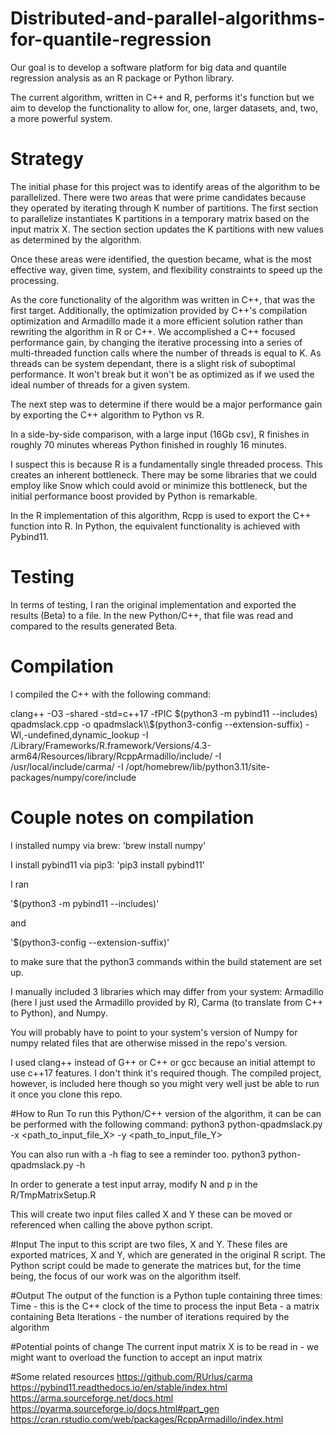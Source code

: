 # Distributed-and-parallel-algorithms-for-quantile-regression

Our goal is to develop a software platform for big data and quantile regression analysis as an R
package or Python library. 

The current algorithm, written in C++ and R, performs it's function but we aim
to develop the functionality to allow for, one, larger datasets, and, two, a
more powerful system. 

# Strategy
The initial phase for this project was to identify areas of the algorithm to be
parallelized. There were two areas that were prime candidates because they
operated by iterating through K number of partitions. The first section to parallelize instantiates K partitions in a temporary matrix
based on the input matrix X. The section section updates the K partitions with new values as determined by
the algorithm.

Once these areas were identified, the question became, what is the most
effective way, given time, system, and flexibility constraints to speed up the
processing.  

As the core functionality of the algorithm was written in C++, that was the
first target. Additionally, the optimization provided by C++'s compilation optimization and Armadillo made it a more efficient solution rather than rewriting the algorithm in R or C++. 
We accomplished a C++ focused performance gain, by changing the iterative processing into a
series of multi-threaded function calls where the number of threads is equal to K. As threads can be system dependant, there is a slight risk of suboptimal performance. It won't break but it won't be as optimized as if we used the ideal number of threads for a given system. 

The next step was to determine if there would be a major performance gain by
exporting the C++ algorithm to Python vs R.

In a side-by-side comparison, with a large input (16Gb csv), R finishes in
roughly 70 minutes whereas Python finished in roughly 16 minutes.

I suspect this is because R is a fundamentally single threaded process. This 
creates an inherent bottleneck. There may be some libraries that we could
employ like Snow which could avoid or minimize this bottleneck, but the initial
performance boost provided by Python is remarkable.

In the R implementation of this algorithm, Rcpp is used to export the C++
function into R. In Python, the equivalent functionality is achieved with
Pybind11.

# Testing
In terms of testing, I ran the original implementation and exported the results (Beta) to a file. In the new Python/C++, that file was read and compared to the results generated Beta. 

# Compilation
I compiled the C++ with the following command:

clang++ -O3 -shared -std=c++17 -fPIC $(python3 -m pybind11 --includes) qpadmslack.cpp -o qpadmslack\\$(python3-config --extension-suffix) -Wl,-undefined,dynamic_lookup -I /Library/Frameworks/R.framework/Versions/4.3-arm64/Resources/library/RcppArmadillo/include/ -I /usr/local/include/carma/ -I /opt/homebrew/lib/python3.11/site-packages/numpy/core/include

# Couple notes on compilation 
I installed numpy via brew:
'brew install numpy'

I install pybind11 via pip3:
'pip3 install pybind11'

I ran 

'$(python3 -m pybind11 --includes)'

and

'$(python3-config --extension-suffix)'

to make sure that the python3 commands within the build statement are set up.

I manually included 3 libraries which may differ from your
system: Armadillo (here I just used the Armadillo provided by R), Carma (to
translate from C++ to Python), and Numpy.

You will probably have to point to your system's version of Numpy for numpy related files that are otherwise missed in the repo's version.

I used clang++ instead of G++ or C++ or gcc because an initial attempt to use
c++17 features. I don't think it's required though.
The compiled project, however, is included here though so you might very well
just be able to run it once you clone this repo.

#How to Run
To run this Python/C++ version of the algorithm, it can be can be performed with the following command:
python3 python-qpadmslack.py -x <path_to_input_file_X> -y <path_to_input_file_Y>

You can also run with a -h flag to see a reminder too.
python3 python-qpadmslack.py -h

In order to generate a test input array, modify N and p in the
R/TmpMatrixSetup.R

This will create two input files called X and Y these can be moved or referenced
when calling the above python script.

#Input
The input to this script are two files, X and Y. These files are exported matrices, X and Y, which are generated in the original R script.
The Python script could be made to generate the matrices but, for the time
being, the focus of our work was on the algorithm itself.

#Output
The output of the function is a Python tuple containing three times:
Time - this is the C++ clock of the time to process the input
Beta - a matrix containing Beta
Iterations - the number of iterations required by the algorithm

#Potential points of change
The current input matrix X is to be read in - we might want to overload the
function to accept an input matrix

#Some related resources
https://github.com/RUrlus/carma
https://pybind11.readthedocs.io/en/stable/index.html
https://arma.sourceforge.net/docs.html
https://pyarma.sourceforge.io/docs.html#part_gen
https://cran.rstudio.com/web/packages/RcppArmadillo/index.html
